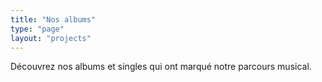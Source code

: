 ```yaml
---
title: "Nos albums"
type: "page"
layout: "projects"
---
```


Découvrez nos albums et singles qui ont marqué notre parcours musical.